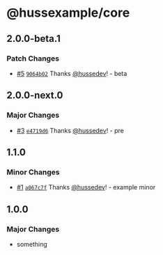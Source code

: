 # @hussexample/core

## 2.0.0-beta.1

### Patch Changes

- [#5](https://github.com/hussedev/huss-ui/pull/5) [`9064b02`](https://github.com/hussedev/huss-ui/commit/9064b02a6eba25c26b20873b53872fcaa3b8b174) Thanks [@hussedev](https://github.com/hussedev)! - beta

## 2.0.0-next.0

### Major Changes

- [#3](https://github.com/hussedev/huss-ui/pull/3) [`e4719d6`](https://github.com/hussedev/huss-ui/commit/e4719d608423ec58b08023cbcca7b94b8cf3a015) Thanks [@hussedev](https://github.com/hussedev)! - pre

## 1.1.0

### Minor Changes

- [#1](https://github.com/hussedev/huss-ui/pull/1) [`a067c7f`](https://github.com/hussedev/huss-ui/commit/a067c7fe147595d0e20662c6269a8f5d26efac80) Thanks [@hussedev](https://github.com/hussedev)! - example minor

## 1.0.0

### Major Changes

- something
